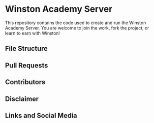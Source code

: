 # Winston Academy Server
This repository contains the code used to create and run the Winston Academy Server. You are welcome to join the work, fork the project, or learn to earn with Winston!

## File Structure

## Pull Requests

## Contributors

## Disclaimer

## Links and Social Media